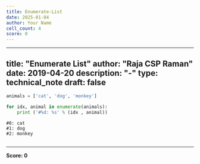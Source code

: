 ```yaml
---
title: Enumerate-List
date: 2025-01-04
author: Your Name
cell_count: 4
score: 0
---
```


---
title: "Enumerate List"
author: "Raja CSP Raman"
date: 2019-04-20
description: "-"
type: technical_note
draft: false
---

```python
animals = ['cat', 'dog', 'monkey']
```


```python
for idx, animal in enumerate(animals):
    print ('#%d: %s' % (idx , animal))
```

    #0: cat
    #1: dog
    #2: monkey



```python

```


---
**Score: 0**